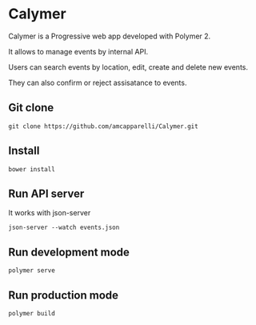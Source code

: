 # Calymer

Calymer is a Progressive web app developed with Polymer 2.

It allows to manage events by internal API. 

Users can search events by location, edit, create and delete new events.

They can also confirm or reject assisatance to events.

## Git clone

```
git clone https://github.com/amcapparelli/Calymer.git
```

## Install

```
bower install
```

## Run API server

It works with json-server

```
json-server --watch events.json
```

## Run development mode

```
polymer serve
```

## Run production mode

```
polymer build
```




